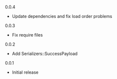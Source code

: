 0.0.4

  * Update dependencies and fix load order problems

0.0.3

  * Fix require files

0.0.2

  * Add Serializers::SuccessPayload

0.0.1

  * Initial release
